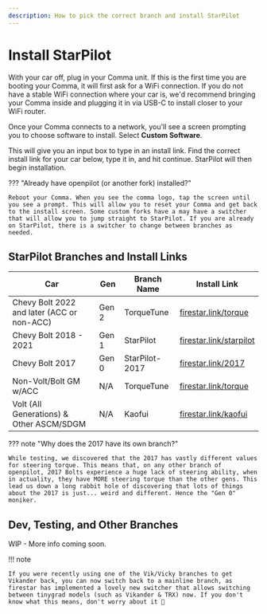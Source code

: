 ```yaml
---
description: How to pick the correct branch and install StarPilot
---
```


# Install StarPilot

With your car off, plug in your Comma unit. If this is the first time you are booting your Comma, it will first ask for a WiFi connection. If you do not have a stable WiFi connection where your car is, we'd recommend bringing your Comma inside and plugging it in via USB-C to install closer to your WiFi router.

Once your Comma connects to a network, you'll see a screen prompting you to choose software to install. Select **Custom Software**.

This will give you an input box to type in an install link. Find the correct install link for your car below, type it in, and hit continue. StarPilot will then begin installation.

??? "Already have openpilot (or another fork) installed?"

    Reboot your Comma. When you see the comma logo, tap the screen until you see a prompt. This will allow you to reset your Comma and get back to the install screen. Some custom forks have a may have a switcher that will allow you to jump straight to StarPilot. If you are already on StarPilot, there is a switcher to change between branches as needed.

## StarPilot Branches and Install Links

| Car                                        | Gen   | Branch Name    | Install Link                                               |
|--------------------------------------------|-------|----------------|------------------------------------------------------------|
| Chevy Bolt 2022 and later (ACC or non-ACC) | Gen 2 | TorqueTune     | [firestar.link/torque](https://firestar.link/torque)       |
| Chevy Bolt 2018 - 2021                     | Gen 1 | StarPilot      | [firestar.link/starpilot](https://firestar.link/starpilot) |
| Chevy Bolt 2017                            | Gen 0 | StarPilot-2017 | [firestar.link/2017](https://firestar.link/2017)           |
| Non-Volt/Bolt GM w/ACC                     | N/A   | TorqueTune     | [firestar.link/torque](https://firestar.link/torque)       |
| Volt (All Generations) & Other ASCM/SDGM   | N/A   | Kaofui         | [firestar.link/kaofui](https://firestar.link/kaofui)       |

??? note "Why does the 2017 have its own branch?"

    While testing, we discovered that the 2017 has vastly different values for steering torque. This means that, on any other branch of openpilot, 2017 Bolts experience a huge lack of steering ability, when in actuality, they have MORE steering torque than the other gens. This lead us down a long rabbit hole of discovering that lots of things about the 2017 is just... weird and different. Hence the "Gen 0" moniker.

## Dev, Testing, and Other Branches

WIP - More info coming soon.

!!! note

    If you were recently using one of the Vik/Vicky branches to get Vikander back, you can now switch back to a mainline branch, as firestar has implemented a lovely new switcher that allows switching between tinygrad models (such as Vikander & TRX) now. If you don't know what this means, don't worry about it 🙂
